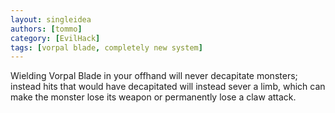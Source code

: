 ```yaml
---
layout: singleidea
authors: [tommo]
category: [EvilHack]
tags: [vorpal blade, completely new system]
---
```

Wielding Vorpal Blade in your offhand will never decapitate monsters; instead
hits that would have decapitated will instead sever a limb, which can make the
monster lose its weapon or permanently lose a claw attack.
